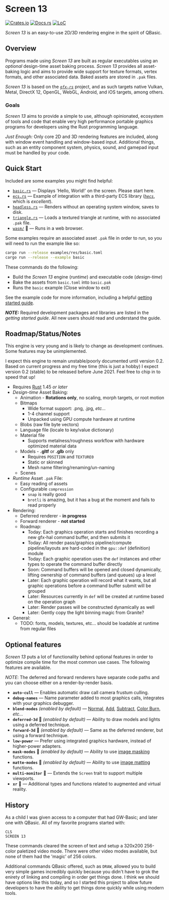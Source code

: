 # Screen 13

[![Crates.io](https://img.shields.io/crates/v/screen-13.svg)](https://crates.io/crates/screen-13)
[![Docs.rs](https://docs.rs/screen-13/badge.svg)](https://docs.rs/screen-13)
[![LoC](https://tokei.rs/b1/github/attackgoat/screen-13?category=code)](https://github.com/attackgoat/screen-13)

_Screen 13_ is an easy-to-use 2D/3D rendering engine in the spirit of QBasic.

## Overview

Programs made using _Screen 13_ are built as regular executables using an _optional_ design-time
asset baking process. _Screen 13_ provides all asset-baking logic and aims to provide wide support
for texture formats, vertex formats, and other associated data. Baked assets are stored in `.pak`
files.

_Screen 13_ is based on the [_`gfx-rs`_](https://github.com/gfx-rs/gfx) project, and as such targets
native Vulkan, Metal, DirectX 12, OpenGL, WebGL, Android, and iOS targets, among others.

### Goals

_Screen 13_ aims to provide a simple to use, although opinionated, ecosystem of tools and code that
enable very high performance portable graphics programs for developers using the Rust programming
language.

_Just Enough:_ Only core 2D and 3D rendering features are included, along with window event handling
and window-based input. Additional things, such as an entity component system, physics, sound, and
gamepad input must be handled by your code.

## Quick Start

Included are some examples you might find helpful:

- [`basic.rs`](examples/basic.rs) — Displays 'Hello, World!' on the screen. Please start here.
- [`ecs.rs`](examples/ecs.rs) — Example of integration with a third-party ECS library
  ([_`hecs`_](https://crates.io/crates/hecs), which is _excellent_).
- [`headless.rs`](examples/headless.rs) — Renders without an operating system window, saves to disk.
- [`triangle.rs`](examples/triangle.rs) — Loads a textured triangle at runtime, with no associated
  `.pak` file.
- [`wasm/`](examples/wasm) 🚧 — Runs in a web browser.

Some examples require an associated asset `.pak` file in order to run, so you will need to run the
example like so:

```bash
cargo run --release examples/res/basic.toml
cargo run --release --example basic
```

These commands do the following:

- Build the _Screen 13_ engine (_runtime_) and executable code (_design-time_)
- Bake the assets from `basic.toml` into `basic.pak`
- Runs the `basic` example (Close window to exit)

See the example code for more information, including a helpful
[getting started guide](examples/README.md).

**_NOTE:_** Required development packages and libraries are listed in the _getting started guide_.
All new users should read and understand the guide.

## Roadmap/Status/Notes

This engine is very young and is likely to change as development continues. Some features may be
unimplemented.

I expect this engine to remain unstable/poorly documented until version 0.2. Based on current
progress and my free time (this is just a hobby) I expect version 0.2 (stable) to be released
before June 2021. Feel free to chip in to speed that up!

- Requires [Rust](https://www.rust-lang.org/) 1.45 _or later_
- _Design-time_ Asset Baking:
  - Animation - **Rotations only**, no scaling, morph targets, or root motion
  - Bitmaps
    - Wide format support: .png, .jpg, _etc..._
    - 1-4 channel support
    - Unpacked using GPU compute hardware at runtime
  - Blobs (raw file byte vectors)
  - Language file (locale to key/value dictionary)
  - Material file
    - Supports metalness/roughness workflow with hardware optimized material data
  - Models - **.gltf** or **.glb** only
    - Requires `POSITION` and `TEXTURE0`
    - Static or skinned
    - Mesh name filtering/renaming/un-naming
  - Scenes
- _Runtime_ Asset `.pak` File:
  - Easy reading of assets
  - Configurable `compression`
    - `snap` is really good
    - `brotli` is amazing, but it has a bug at the moment and fails to read properly
- Rendering:
  - Deferred renderer - **in progress**
  - Forward renderer - **not started**
  - Roadmap:
    - Today: Each graphics operation starts and finishes recording a new gfx-hal command buffer, and
      then submits it
    - Today: All render pass/graphics pipeline/compute pipeline/layouts are hard-coded in the
      `gpu::def` (definition) module
    - Today: Each graphic operation uses the `def` instances and other types to operate the command
      buffer directly
    - Soon: Command buffers will be opened and closed dynamically, lifting ownership of command
      buffers (and queues) up a level
    - Later: Each graphic operation will record what it wants, but all graphic operations before a
      command buffer submit will be grouped
    - Later: Resources currently in `def` will be created at runtime based on the operation graph
    - Later: Render passes will be constructed dynamically as well
    - Later: Gently copy the light binning magic from Granite?
- General:
  - TODO: fonts, models, textures, etc... should be loadable at runtime from regular files

## Optional features

_Screen 13_ puts a lot of functionality behind optional features in order to optimize compile time
for the most common use cases. The following features are available.

_NOTE_: The deferred and forward renderers have separate code paths and you can choose either on a
render-by-render basis.

- **`auto-cull`** — Enables automatic draw call camera frustum culling.
- **`debug-names`** — Name parameter added to most graphics calls, integrates with your graphics
  debugger.
- **`blend-modes`** *(enabled by default)* —
  [Normal](https://docs.rs/screen-13/0.1.8/screen_13/gpu/enum.BlendMode.html#variant.Normal),
  [Add](https://docs.rs/screen-13/0.1.8/screen_13/gpu/enum.BlendMode.html#variant.Add),
  [Subtract](https://docs.rs/screen-13/0.1.8/screen_13/gpu/enum.BlendMode.html#variant.Subtract),
  [Color Burn](https://docs.rs/screen-13/0.1.8/screen_13/gpu/enum.BlendMode.html#variant.ColorBurn),
  _etc..._
- **`deferred-3d`** 🚧 *(enabled by default)* — Ability to draw models and lights using a deferred
  technique.
- **`forward-3d`** 🚧 *(enabled by default)* — Same as the deferred renderer, but using a forward
  technique.
- **`low-power`** — Prefer using integrated graphics hardware, instead of higher-power adapters.
- **`mask-modes`** 🚧 *(enabled by default)* — Ability to use
  [image masking](https://docs.rs/screen-13/0.1.8/screen_13/gpu/enum.MaskMode.html) functions.
- **`matte-modes`** 🚧 *(enabled by default)* — Ability to use
  [image matting](https://docs.rs/screen-13/0.1.8/screen_13/gpu/enum.MatteMode.html) functions.
- **`multi-monitor`** 🚧 — Extends the `Screen` trait to support multiple viewports.
- **`xr`** 🚧 — Additional types and functions related to augmented and virtual reality.

## History

As a child I was given access to a computer that had GW-Basic; and later one with QBasic. All of my
favorite programs started with:

```basic
CLS
SCREEN 13
```

These commands cleared the screen of text and setup a 320x200 256-color paletized video mode. There
were other video modes available, but none of them had the 'magic' of 256 colors.

Additional commands QBasic offered, such as `DRAW`, allowed you to build very simple games
incredibly quickly because you didn't have to grok the enirety of linking and compiling in order get
things done. I think we should have options like this today, and so I started this project to allow
future developers to have the ability to get things done quickly while using modern tools.
